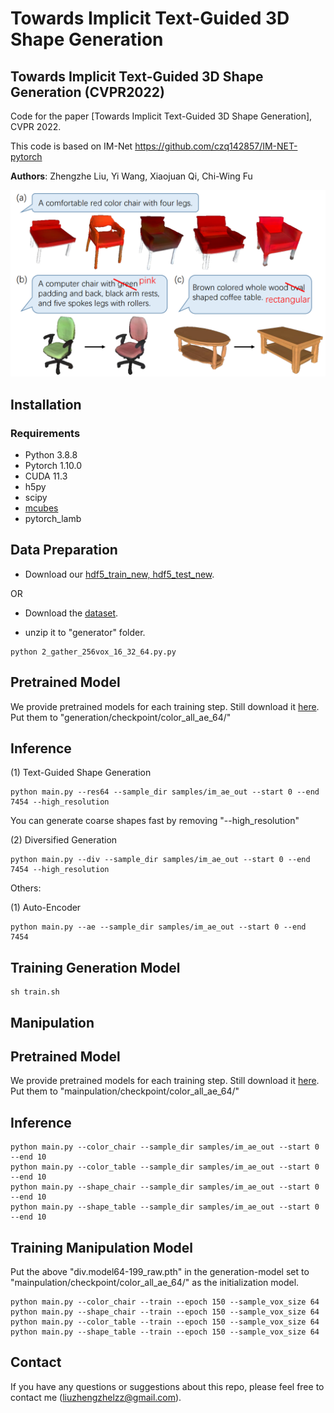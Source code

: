 # Towards Implicit Text-Guided 3D Shape Generation
## Towards Implicit Text-Guided 3D Shape Generation (CVPR2022)

Code for the paper [Towards Implicit Text-Guided 3D Shape Generation], CVPR 2022.

This code is based on IM-Net https://github.com/czq142857/IM-NET-pytorch

**Authors**: Zhengzhe Liu, Yi Wang, Xiaojuan Qi, Chi-Wing Fu

<img src="image.PNG" width="900"/>


## Installation

### Requirements
* Python 3.8.8
* Pytorch 1.10.0
* CUDA 11.3
* h5py
* scipy
* [mcubes](https://github.com/pmneila/PyMCubes)
* pytorch_lamb


## Data Preparation

* Download our [hdf5_train_new, hdf5_test_new](https://drive.google.com/file/d/1sc7HRpL3e8oYJXlN3CjLioTRln2GkXai/view?usp=sharing).

OR

* Download the [dataset](http://text2shape.stanford.edu/dataset/shapenet/nrrd_256_filter_div_128_solid.zip).

* unzip it to "generator" folder.

```
python 2_gather_256vox_16_32_64.py.py 
```


## Pretrained Model
We provide pretrained models for each training step. Still download it [here](https://drive.google.com/file/d/1sc7HRpL3e8oYJXlN3CjLioTRln2GkXai/view?usp=sharing). Put them to "generation/checkpoint/color_all_ae_64/"



## Inference

(1) Text-Guided Shape Generation

```
python main.py --res64 --sample_dir samples/im_ae_out --start 0 --end 7454 --high_resolution
```

You can generate coarse shapes fast by removing "--high_resolution"

(2) Diversified Generation

```
python main.py --div --sample_dir samples/im_ae_out --start 0 --end 7454 --high_resolution
```

Others:

(1) Auto-Encoder

```
python main.py --ae --sample_dir samples/im_ae_out --start 0 --end 7454
```

## Training Generation Model

```
sh train.sh
```





## Manipulation

## Pretrained Model
We provide pretrained models for each training step. Still download it [here](https://drive.google.com/file/d/1sc7HRpL3e8oYJXlN3CjLioTRln2GkXai/view?usp=sharing). Put them to "mainpulation/checkpoint/color_all_ae_64/"

## Inference

```
python main.py --color_chair --sample_dir samples/im_ae_out --start 0 --end 10
python main.py --color_table --sample_dir samples/im_ae_out --start 0 --end 10
python main.py --shape_chair --sample_dir samples/im_ae_out --start 0 --end 10
python main.py --shape_table --sample_dir samples/im_ae_out --start 0 --end 10
```

## Training Manipulation Model

Put the above "div.model64-199_raw.pth" in the generation-model set to "mainpulation/checkpoint/color_all_ae_64/" as the initialization model. 

```
python main.py --color_chair --train --epoch 150 --sample_vox_size 64
python main.py --shape_chair --train --epoch 150 --sample_vox_size 64
python main.py --color_table --train --epoch 150 --sample_vox_size 64
python main.py --shape_table --train --epoch 150 --sample_vox_size 64
```

## Contact
If you have any questions or suggestions about this repo, please feel free to contact me (liuzhengzhelzz@gmail.com).

